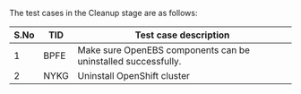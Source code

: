The test cases in the Cleanup stage are as follows:

| S.No | TID  | Test case description                                        |
| ---- | ---- | ------------------------------------------------------------ |
| 1    | BPFE | Make sure OpenEBS components can be uninstalled successfully. |
| 2    | NYKG | Uninstall OpenShift cluster                                  |